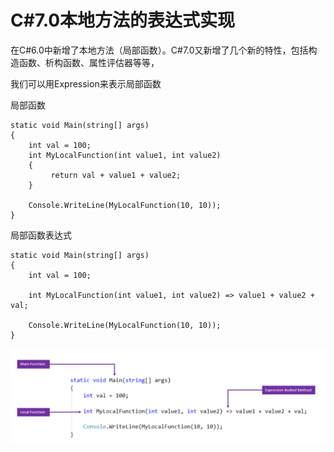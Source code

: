 # C#7.0本地方法的表达式实现
在C#6.0中新增了本地方法（局部函数）。C#7.0又新增了几个新的特性，包括构造函数、析构函数、属性评估器等等，

我们可以用Expression来表示局部函数

局部函数
```CSharp
static void Main(string[] args)
{
    int val = 100;
    int MyLocalFunction(int value1, int value2)
    {
         return val + value1 + value2;
    }
    
    Console.WriteLine(MyLocalFunction(10, 10));
}
```
局部函数表达式
```CSharp
static void Main(string[] args)
{
    int val = 100;
    
    int MyLocalFunction(int value1, int value2) => value1 + value2 + val;
    
    Console.WriteLine(MyLocalFunction(10, 10));
}
```
![](Expression-Bodied-Local-Function.png)